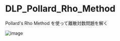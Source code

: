 # DLP_Pollard_Rho_Method
Pollard's Rho Method を使って離散対数問題を解く

![image](https://user-images.githubusercontent.com/2605401/212905883-29fcb653-0aa8-451d-9f96-6d03b28ee673.png)
